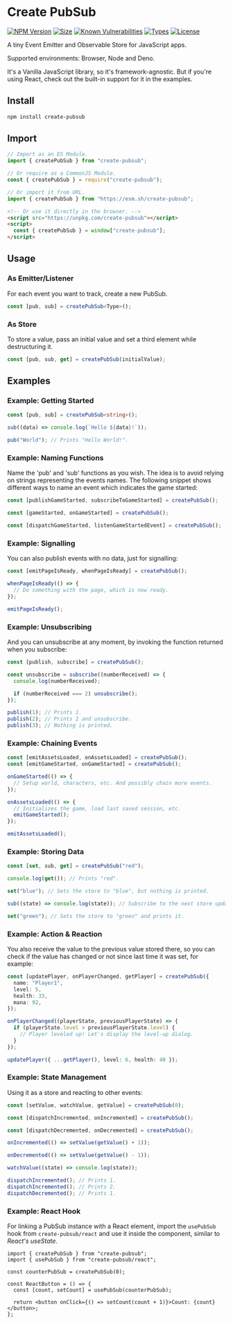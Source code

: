 # Create PubSub

[![NPM Version](https://img.shields.io/npm/v/create-pubsub.svg?style=flat)](https://www.npmjs.org/package/create-pubsub)
[![Size](https://img.shields.io/bundlephobia/minzip/create-pubsub)](https://bundlephobia.com/package/create-pubsub)
[![Known Vulnerabilities](https://snyk.io/test/npm/create-pubsub/badge.svg)](https://snyk.io/test/npm/create-pubsub)
[![Types](https://img.shields.io/npm/types/create-pubsub)](https://www.jsdocs.io/package/create-pubsub#package-index)
[![License](https://img.shields.io/github/license/felladrin/create-pubsub)](http://victor.mit-license.org/)

A tiny Event Emitter and Observable Store for JavaScript apps.

Supported environments: Browser, Node and Deno.

It's a Vanilla JavaScript library, so it's framework-agnostic. But if you're using React, check out the built-in support for it in the examples.

## Install

```sh
npm install create-pubsub
```

## Import

```ts
// Import as an ES Module.
import { createPubSub } from "create-pubsub";
```

```js
// Or require as a CommonJS Module.
const { createPubSub } = require("create-pubsub");
```

```ts
// Or import it from URL.
import { createPubSub } from "https://esm.sh/create-pubsub";
```

```html
<!-- Or use it directly in the browser. -->
<script src="https://unpkg.com/create-pubsub"></script>
<script>
  const { createPubSub } = window["create-pubsub"];
</script>
```

## Usage

### As Emitter/Listener

For each event you want to track, create a new PubSub.

```ts
const [pub, sub] = createPubSub<Type>();
```

### As Store

To store a value, pass an initial value and set a third element while destructuring it.

```ts
const [pub, sub, get] = createPubSub(initialValue);
```

## Examples

### Example: Getting Started

```ts
const [pub, sub] = createPubSub<string>();

sub((data) => console.log(`Hello ${data}!`));

pub("World"); // Prints "Hello World!".
```

### Example: Naming Functions

Name the 'pub' and 'sub' functions as you wish. The idea is to avoid relying
on strings representing the events names. The following snippet shows
different ways to name an event which indicates the game started:

```ts
const [publishGameStarted, subscribeToGameStarted] = createPubSub();

const [gameStarted, onGameStarted] = createPubSub();

const [dispatchGameStarted, listenGameStartedEvent] = createPubSub();
```

### Example: Signalling

You can also publish events with no data, just for signalling:

```ts
const [emitPageIsReady, whenPageIsReady] = createPubSub();

whenPageIsReady(() => {
  // Do something with the page, which is now ready.
});

emitPageIsReady();
```

### Example: Unsubscribing

And you can unsubscribe at any moment, by invoking the function returned when you subscribe:

```ts
const [publish, subscribe] = createPubSub();

const unsubscribe = subscribe((numberReceived) => {
  console.log(numberReceived);

  if (numberReceived === 2) unsubscribe();
});

publish(1); // Prints 1.
publish(2); // Prints 2 and unsubscribe.
publish(3); // Nothing is printed.
```

### Example: Chaining Events

```ts
const [emitAssetsLoaded, onAssetsLoaded] = createPubSub();
const [emitGameStarted, onGameStarted] = createPubSub();

onGameStarted(() => {
  // Setup world, characters, etc. And possibly chain more events.
});

onAssetsLoaded(() => {
  // Initializes the game, load last saved session, etc.
  emitGameStarted();
});

emitAssetsLoaded();
```

### Example: Storing Data

```ts
const [set, sub, get] = createPubSub("red");

console.log(get()); // Prints "red".

set("blue"); // Sets the store to "blue", but nothing is printed.

sub((state) => console.log(state)); // Subscribe to the next store updates.

set("green"); // Sets the store to "green" and prints it.
```

### Example: Action & Reaction

You also receive the value to the previous value stored there, so you can
check if the value has changed or not since last time it was set, for example:

```ts
const [updatePlayer, onPlayerChanged, getPlayer] = createPubSub({
  name: "Player1",
  level: 5,
  health: 33,
  mana: 92,
});

onPlayerChanged((playerState, previousPlayerState) => {
  if (playerState.level > previousPlayerState.level) {
    // Player leveled up! Let's display the level-up dialog.
  }
});

updatePlayer({ ...getPlayer(), level: 6, health: 40 });
```

### Example: State Management

Using it as a store and reacting to other events:

```ts
const [setValue, watchValue, getValue] = createPubSub(0);

const [dispatchIncremented, onIncremented] = createPubSub();

const [dispatchDecremented, onDecremented] = createPubSub();

onIncremented(() => setValue(getValue() + 1));

onDecremented(() => setValue(getValue() - 1));

watchValue((state) => console.log(state));

dispatchIncremented(); // Prints 1.
dispatchIncremented(); // Prints 2.
dispatchDecremented(); // Prints 1.
```

### Example: React Hook

For linking a PubSub instance with a React element, import the `usePubSub` hook
from `create-pubsub/react` and use it inside the component, similar to _React's
useState_.

```tsx
import { createPubSub } from "create-pubsub";
import { usePubSub } from "create-pubsub/react";

const counterPubSub = createPubSub(0);

const ReactButton = () => {
  const [count, setCount] = usePubSub(counterPubSub);

  return <button onClick={() => setCount(count + 1)}>Count: {count}</button>;
};
```
